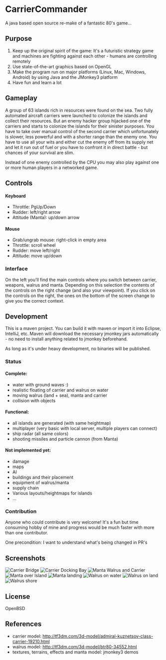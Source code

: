 # CarrierCommander
A java based open source re-make of a fantastic 80's game...

## Purpose
1) Keep up the original spirit of the game: It's a futuristic strategy game and machines are fighting against each other - humans are controlling remotely
2) Use state-of-the-art graphics based on OpenGL
3) Make the program run on major platforms (Linux, Mac, Windows, Android) by using Java and the JMonkey3 platform
4) Have fun and learn a lot

## Gameplay
A group of 63 islands rich in resources were found on the sea. 
Two fully automated aircraft carriers were launched to colonize the islands and collect their
resources. But an enemy hacker group hijacked one of the carriers and
starts to colonize the islands for their sinister purposes.
You have to take over manual control of the second carrier which unfortunately
is slower, less powerful and with a shorter range than the enemy one.
You have to use all your wits and either cut the enemy off from its
supply net and let it run out of fuel or you have to confront it in direct
battle - but chances of your survival are slim.

Instead of one enemy controlled by the CPU you may also play against
one or more human players in a networked game.

## Controls
#### Keyboard
* Throttle: PgUp/Down
* Rudder: left/right arrow
* Attitude (Manta): up/down arrow
#### Mouse
* Grab/ungrab mouse: right-click in empty area
* Throttle: scroll wheel
* Rudder: move left/right
* Attitude: move up/down
### Interface
On the left you'll find the main controls where you switch between
carrier, weapons, walrus and manta. Depending on this selection the
contents of the controls on the right change (and also your viewpoint).
If you click on the controls on the right, the ones on the bottom of
the screen change to give you the correct context.

## Development
This is a maven project. You can build it with maven or import it into Eclipse, IntelliJ,
etc. Maven will download the necessary jmonkey jars automatically - no need to install anything related
to jmonkey beforehand. 

As long as it's under heavy development, no binaries will be published.

### Status
#### Complete:
* water with ground waves :)
* realistic floating of carrier and walrus on water
* moving walrus (land + sea), manta and carrier
* collision with objects
#### Functional:
* all islands are generated (with same heightmap)
* multiplayer (very basic with local server, multiple players can connect)
* ship radar (all same colors)
* shooting missiles and particle cannon (from Manta)
#### Not implemented yet:
* damage
* maps
* AI
* buildings and their placement
* equipment of walrus/manta
* supply chain
* Various layouts/heightmaps for islands
* ...

### Contribution
Anyone who could contribute is very welcome! It's a fun but time consuming hobby of mine 
and progress would be much faster with more than one contributor.

One precondition: I want to understand what's being changed in PR's

## Screenshots
![Carrier Bridge](misc/screenshots/carrier-1.png)
![Carrier Docking Bay](misc/screenshots/carrier-2.png)
![Manta Walrus and Carrier](misc/screenshots/manta-1.png)
![Manta over Island](misc/screenshots/manta-2.png)
![Manta landing](misc/screenshots/manta-3.png)
![Walrus on water](misc/screenshots/walrus-1.png)
![Walrus on land](misc/screenshots/walrus-2.png)
![Walrus shore](misc/screenshots/walrus-3.png)

## License
OpenBSD

## References
- carrier model: http://tf3dm.com/3d-model/admiral-kuznetsov-class-carrier-19210.html
- walrus model: http://tf3dm.com/3d-model/btr80-34552.html
- textures, terrains, effects and manta model: jmonkey3 demos

